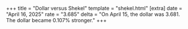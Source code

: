 +++
title = "Dollar versus Shekel"
template = "shekel.html"
[extra]
date = "April 16, 2025"
rate = "3.685"
delta = "On April 15, the dollar was 3.681. The dollar became 0.107% stronger."
+++
